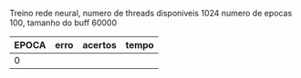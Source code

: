 Treino rede neural, numero de threads disponiveis 1024
numero de epocas 100, tamanho do buff 60000

|EPOCA | erro | acertos | tempo |
|----|----|----|----|
|0 